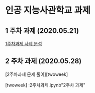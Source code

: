 # 인공 지능사관학교 과제
## 1 주차 과제 (2020.05.21)
[1주차과제 사례 분석][oneweek]

[oneweek]:1주차과제.ipynb "1주차 과제"
## 2 주차 과제 (2020.05.28)
[2주차과제 문제 풀이][twoweek]

[twoweek] :2주차과제.ipynb"2주차 과제"
